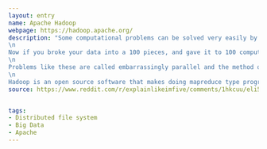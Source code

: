 ```yaml
---
layout: entry
name: Apache Hadoop
webpage: https://hadoop.apache.org/
description: "Some computational problems can be solved very easily by breaking down the data into smaller buckets. For (a rather simple) example, say you're trying to find the largest number in a hundred million numbers. You can look through all of them one by one. Say you have a powerful computer than can look through a million numbers an hour, you'll need 100 hours or little over 4 days to do this.\n
\n
Now if you broke your data into a 100 pieces, and gave it to 100 computers, each computer will find its largest number in 1 hour and then you spend a few more seconds to find the largest among those hundred, you're pretty much done in about an hour.\n
\n
Problems like these are called embarrassingly parallel and the method of breaking it down(Mapping) into pieces and then joining the individual results to form a global result(Reducing) was described in a Google paper, and the technique is called MapReduce.\n
\n
Hadoop is an open source software that makes doing mapreduce type programming easier. You dont have to worry about installing the program on your 100 machines, breaking your initial data into pieces, copying it to all 100 machines, copying results over from 100 machines, etc. All the housekeeping is managed by Hadoop. Once you setup a hadoop cluster over the 100 machines, you can give it any program and data and it takes care of all the behind the scenes work and give you back the result"
source: https://www.reddit.com/r/explainlikeimfive/comments/1hkcuu/eli5_hadoop/cav5wyl?utm_source=share&utm_medium=web2x


tags:
- Distributed file system
- Big Data
- Apache
---
```

